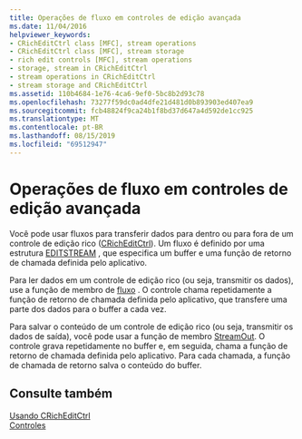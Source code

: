 ```yaml
---
title: Operações de fluxo em controles de edição avançada
ms.date: 11/04/2016
helpviewer_keywords:
- CRichEditCtrl class [MFC], stream operations
- CRichEditCtrl class [MFC], stream storage
- rich edit controls [MFC], stream operations
- storage, stream in CRichEditCtrl
- stream operations in CRichEditCtrl
- stream storage and CRichEditCtrl
ms.assetid: 110b4684-1e76-4ca6-9ef0-5bc8b2d93c78
ms.openlocfilehash: 73277f59dc0ad4dfe21d481d0b893903ed407ea9
ms.sourcegitcommit: fcb48824f9ca24b1f8bd37d647a4d592de1cc925
ms.translationtype: MT
ms.contentlocale: pt-BR
ms.lasthandoff: 08/15/2019
ms.locfileid: "69512947"
---
```

# <a name="stream-operations-in-rich-edit-controls"></a>Operações de fluxo em controles de edição avançada

Você pode usar fluxos para transferir dados para dentro ou para fora de um controle de edição rico ([CRichEditCtrl](../mfc/reference/cricheditctrl-class.md)). Um fluxo é definido por uma estrutura [EDITSTREAM](/windows/win32/api/richedit/ns-richedit-editstream) , que especifica um buffer e uma função de retorno de chamada definida pelo aplicativo.

Para ler dados em um controle de edição rico (ou seja, transmitir os dados), use a função de membro de [fluxo](../mfc/reference/cricheditctrl-class.md#streamin) . O controle chama repetidamente a função de retorno de chamada definida pelo aplicativo, que transfere uma parte dos dados para o buffer a cada vez.

Para salvar o conteúdo de um controle de edição rico (ou seja, transmitir os dados de saída), você pode usar a função de membro [StreamOut](../mfc/reference/cricheditctrl-class.md#streamout). O controle grava repetidamente no buffer e, em seguida, chama a função de retorno de chamada definida pelo aplicativo. Para cada chamada, a função de chamada de retorno salva o conteúdo do buffer.

## <a name="see-also"></a>Consulte também

[Usando CRichEditCtrl](../mfc/using-cricheditctrl.md)<br/>
[Controles](../mfc/controls-mfc.md)

